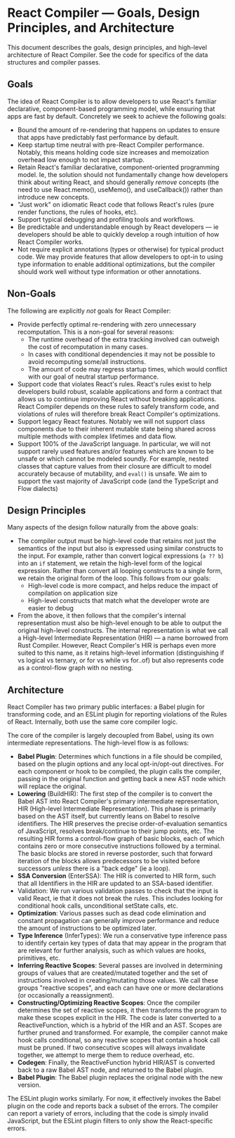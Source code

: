 # React Compiler — Goals, Design Principles, and Architecture

This document describes the goals, design principles, and high-level architecture of React Compiler. See the code for specifics of the data structures and compiler passes.

## Goals

The idea of React Compiler is to allow developers to use React's familiar declarative, component-based programming model, while ensuring that apps are fast by default. Concretely we seek to achieve the following goals:

* Bound the amount of re-rendering that happens on updates to ensure that apps have predictably fast performance by default.
* Keep startup time neutral with pre-React Compiler performance. Notably, this means holding code size increases and memoization overhead low enough to not impact startup.
* Retain React's familiar declarative, component-oriented programming model. Ie, the solution should not fundamentally change how developers think about writing React, and should generally _remove_ concepts (the need to use React.memo(), useMemo(), and useCallback()) rather than introduce new concepts.
* "Just work" on idiomatic React code that follows React's rules (pure render functions, the rules of hooks, etc).
* Support typical debugging and profiling tools and workflows.
* Be predictable and understandable enough by React developers — ie developers should be able to quickly develop a rough intuition of how React Compiler works.
* Not require explicit annotations (types or otherwise) for typical product code. We may provide features that allow developers to opt-in to using type information to enable additional optimizations, but the compiler should work well without type information or other annotations.

## Non-Goals

The following are explicitly *not* goals for React Compiler:

* Provide perfectly optimal re-rendering with zero unnecessary recomputation. This is a non-goal for several reasons:
  * The runtime overhead of the extra tracking involved can outweigh the cost of recomputation in many cases.
  * In cases with conditional dependencies it may not be possible to avoid recomputing some/all instructions.
  * The amount of code may regress startup times, which would conflict with our goal of neutral startup performance.
* Support code that violates React's rules. React's rules exist to help developers build robust, scalable applications and form a contract that allows us to continue improving React without breaking applications. React Compiler depends on these rules to safely transform code, and violations of rules will therefore break React Compiler's optimizations.
* Support legacy React features. Notably we will not support class components due to their inherent mutable state being shared across multiple methods with complex lifetimes and data flow.
* Support 100% of the JavaScript language. In particular, we will not support rarely used features and/or features which are known to be unsafe or which cannot be modeled soundly. For example, nested classes that capture values from their closure are difficult to model accurately because of mutability, and `eval()` is unsafe. We aim to support the vast majority of JavaScript code (and the TypeScript and Flow dialects)

## Design Principles

Many aspects of the design follow naturally from the above goals:

* The compiler output must be high-level code that retains not just the semantics of the input but also is expressed using similar constructs to the input. For example, rather than convert logical expressions (`a ?? b`) into an `if` statement, we retain the high-level form of the logical expression. Rather than convert all looping constructs to a single form, we retain the original form of the loop. This follows from our goals:
  * High-level code is more compact, and helps reduce the impact of compilation on application size
  * High-level constructs that match what the developer wrote are easier to debug
* From the above, it then follows that the compiler's internal representation must also be high-level enough to be able to output the original high-level constructs. The internal representation is what we call a High-level Intermediate Representation (HIR) — a name borrowed from Rust Compiler. However, React Compiler's HIR is perhaps even more suited to this name, as it retains high-level information (distinguishing if vs logical vs ternary, or for vs while vs for..of) but also represents code as a control-flow graph with no nesting.

## Architecture

React Compiler has two primary public interfaces: a Babel plugin for transforming code, and an ESLint plugin for reporting violations of the Rules of React. Internally, both use the same core compiler logic.

The core of the compiler is largely decoupled from Babel, using its own intermediate representations. The high-level flow is as follows:

- **Babel Plugin**: Determines which functions in a file should be compiled, based on the plugin options and any local opt-in/opt-out directives. For each component or hook to be compiled, the plugin calls the compiler, passing in the original function and getting back a new AST node which will replace the original.
- **Lowering** (BuildHIR): The first step of the compiler is to convert the Babel AST into React Compiler's primary intermediate representation, HIR (High-level Intermediate Representation). This phase is primarily based on the AST itself, but currently leans on Babel to resolve identifiers. The HIR preserves the precise order-of-evaluation semantics of JavaScript, resolves break/continue to their jump points, etc. The resulting HIR forms a control-flow graph of basic blocks, each of which contains zero or more consecutive instructions followed by a terminal. The basic blocks are stored in reverse postorder, such that forward iteration of the blocks allows predecessors to be visited before successors _unless_ there is a "back edge" (ie a loop).
- **SSA Conversion** (EnterSSA): The HIR is converted to HIR form, such that all Identifiers in the HIR are updated to an SSA-based identifier.
- Validation: We run various validation passes to check that the input is valid React, ie that it does not break the rules. This includes looking for conditional hook calls, unconditional setState calls, etc.
- **Optimization**: Various passes such as dead code elimination and constant propagation can generally improve performance and reduce the amount of instructions to be optimized later.
- **Type Inference** (InferTypes): We run a conservative type inference pass to identify certain key types of data that may appear in the program that are relevant for further analysis, such as which values are hooks, primitives, etc. 
- **Inferring Reactive Scopes**: Several passes are involved in determining groups of values that are created/mutated together and the set of instructions involved in creating/mutating those values. We call these groups "reactive scopes", and each can have one or more declarations (or occasionally a reassignment).
- **Constructing/Optimizing Reactive Scopes**: Once the compiler determines the set of reactive scopes, it then transforms the program to make these scopes explicit in the HIR. The code is later converted to a ReactiveFunction, which is a hybrid of the HIR and an AST. Scopes are further pruned and transformed. For example, the compiler cannot make hook calls conditional, so any reactive scopes that contain a hook call must be pruned. If two consecutive scopes will always invalidate together, we attempt to merge them to reduce overhead, etc.
- **Codegen**: Finally, the ReactiveFunction hybrid HIR/AST is converted back to a raw Babel AST node, and returned to the Babel plugin.
- **Babel Plugin**: The Babel plugin replaces the original node with the new version.

The ESLint plugin works similarly. For now, it effectively invokes the Babel plugin on the code and reports back a subset of the errors. The compiler can report a variety of errors, including that the code is simply invalid JavaScript, but the ESLint plugin filters to only show the React-specific errors.
